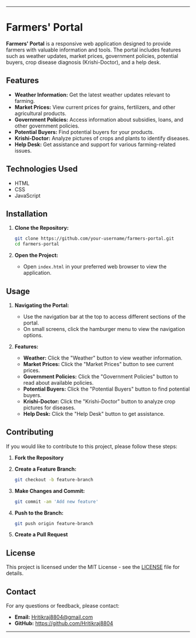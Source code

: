 
---

# Farmers' Portal

**Farmers' Portal** is a responsive web application designed to provide farmers with valuable information and tools. The portal includes features such as weather updates, market prices, government policies, potential buyers, crop disease diagnosis (Krishi-Doctor), and a help desk.

## Features

- **Weather Information:** Get the latest weather updates relevant to farming.
- **Market Prices:** View current prices for grains, fertilizers, and other agricultural products.
- **Government Policies:** Access information about subsidies, loans, and other government policies.
- **Potential Buyers:** Find potential buyers for your products.
- **Krishi-Doctor:** Analyze pictures of crops and plants to identify diseases.
- **Help Desk:** Get assistance and support for various farming-related issues.

## Technologies Used

- HTML
- CSS
- JavaScript

## Installation

1. **Clone the Repository:**

   ```bash
   git clone https://github.com/your-username/farmers-portal.git
   cd farmers-portal
   ```

2. **Open the Project:**
   - Open `index.html` in your preferred web browser to view the application.

## Usage

1. **Navigating the Portal:**
   - Use the navigation bar at the top to access different sections of the portal.
   - On small screens, click the hamburger menu to view the navigation options.

2. **Features:**
   - **Weather:** Click the "Weather" button to view weather information.
   - **Market Prices:** Click the "Market Prices" button to see current prices.
   - **Government Policies:** Click the "Government Policies" button to read about available policies.
   - **Potential Buyers:** Click the "Potential Buyers" button to find potential buyers.
   - **Krishi-Doctor:** Click the "Krishi-Doctor" button to analyze crop pictures for diseases.
   - **Help Desk:** Click the "Help Desk" button to get assistance.

## Contributing

If you would like to contribute to this project, please follow these steps:

1. **Fork the Repository**

2. **Create a Feature Branch:**
   ```bash
   git checkout -b feature-branch
   ```
3. **Make Changes and Commit:**
   ```bash
   git commit -am 'Add new feature'
   ```
4. **Push to the Branch:**
   ```bash
   git push origin feature-branch
   ```
5. **Create a Pull Request**

## License

This project is licensed under the MIT License - see the [LICENSE](LICENSE) file for details.

## Contact

For any questions or feedback, please contact:

- **Email:** Hritikraj8804@gmail.com
- **GitHub:** https://github.com/Hritikraj8804

---
